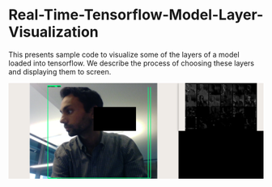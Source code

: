 # Real-Time-Tensorflow-Model-Layer-Visualization
This presents sample code to visualize some of the layers of a model loaded into tensorflow. We describe the process of choosing these layers and displaying them to screen.


![Sample Image Output during visualization of the layers](https://github.com/omarabid59/Real-Time-Tensorflow-Model-Layer-Visualization/blob/master/system_output.png)
